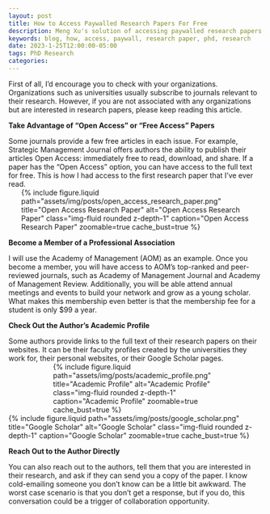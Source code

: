 ```yaml
---
layout: post
title: How to Access Paywalled Research Papers For Free
description: Meng Xu's solution of accessing paywalled research papers
keywords: blog, how, access, paywall, research paper, phd, research
date: 2023-1-25T12:00:00-05:00
tags: PhD Research
categories:
---
```


First of all, I’d encourage you to check with your organizations. Organizations such as universities usually subscribe to journals relevant to their research. However, if you are not associated with any organizations but are interested in research papers, please keep reading this article.

<p style="font-weight: bold;">Take Advantage of “Open Access” or “Free Access” Papers</p>
Some journals provide a few free articles in each issue. For example, Strategic Management Journal offers authors the ability to publish their articles Open Access: immediately free to read, download, and share. If a paper has the “Open Access” option, you can have access to the full text for free. This is how I had access to the first research paper that I’ve ever read.
<div style="margin-left: auto; margin-right: auto; width: 90%;">
{% include figure.liquid path="assets/img/posts/open_access_research_paper.png" title="Open Access Research Paper" alt="Open Access Research Paper" class="img-fluid rounded z-depth-1" caption="Open Access Research Paper" zoomable=true cache_bust=true %}
</div>

<p style="font-weight: bold;">Become a Member of a Professional Association</p>
I will use the Academy of Management (AOM) as an example. Once you become a member, you will have access to AOM’s top-ranked and peer-reviewed journals, such as Academy of Management Journal and Academy of Management Review. Additionally, you will be able attend annual meetings and events to build your network and grow as a young scholar. What makes this membership even better is that the membership fee for a student is only $99 a year.

<p style="font-weight: bold;">Check Out the Author’s Academic Profile</p>
Some authors provide links to the full text of their research papers on their websites. It can be their faculty profiles created by the universities they work for, their personal websites, or their Google Scholar pages.
<div style="margin-left: auto; margin-right: auto; width: 65%;">
{% include figure.liquid path="assets/img/posts/academic_profile.png" title="Academic Profile" alt="Academic Profile" class="img-fluid rounded z-depth-1" caption="Academic Profile" zoomable=true cache_bust=true %}
</div>
<div style="margin-left: auto; margin-right: auto; width: 100%;">
{% include figure.liquid path="assets/img/posts/google_scholar.png" title="Google Scholar" alt="Google Scholar" class="img-fluid rounded z-depth-1" caption="Google Scholar" zoomable=true cache_bust=true %}
</div>

<p style="font-weight: bold;">Reach Out to the Author Directly</p>
You can also reach out to the authors, tell them that you are interested in their research, and ask if they can send you a copy of the paper. I know cold-emailing someone you don’t know can be a little bit awkward. The worst case scenario is that you don’t get a response, but if you do, this conversation could be a trigger of collaboration opportunity.
